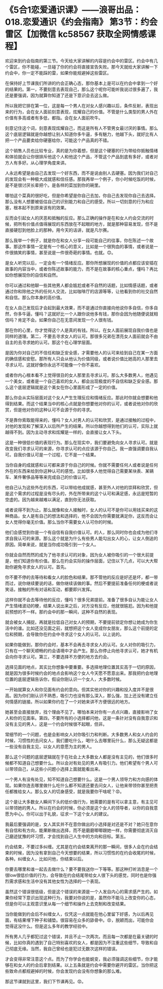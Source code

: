 # 《5合1恋爱通识课》——浪哥出品：018.恋爱通识《约会指南》 第3节：约会雷区【加微信 kc58567 获取全网情感课程】

欢迎来到约会指南的第三节。今天给大家讲解的内容是约会中的雷区。约会中有几个雷区，你不能碰，一旦碰了你的约会将直接宣告失败。那今天就给大家讲解一下约会中，你一定不能踩的雷，如果你能规避掉这些雷区。

在保持好上节课我们所讲的约会正确心态，那你基本上是可以在约会中拿到一个好的结果的。第一，不要刻意去表现自己，那么这个呢你可能听我说过很多遍了，我还是要强调，因为就算你知道了还是下意识会去这么做。

所以我把它排在第一位，这是每一个男人在对女人感兴趣以后，条件反射，表现出来的行为，会在女人面前刻意表现，炫耀自己的价值。不管是什么类型的男人外在价值有多高或者有多低，都指。会在女人面前吹牛。

刻意记住这个词，刻意表现炫耀自己，而这是所有人不管男女最讨厌的事情。那么这个底层逻辑就是你越想让别人知道你多牛逼，多有魅力，他越下头，就好比有人把一个产品要卖给你硬塞给你，可能这个产品真的不错。

这个销售人员也比较专业，真的是为你着想，但是这个硬塞的行为带给你抵触情绪和体验就会让你很排斥他这个人和他这个产品，不管这个产品到底有多好，或者对方人有多好。从心理学角度来讲。

人永远希望是由自己去发现一个好东西，而不是说由别人去硬塞。因为我们对自己的发现会有一种极大成就感和信任感。那我再举一个例子，你小时候吃饭的时候，是不是很讨厌长辈把个。是各样的菜加到你的碗里。

哪怕这个菜真的很好吃，但是你希望是你自己去加，你自己去发现你自己去选择。那么没有人想要被低估自己的识别能力和自己的感受。所以一切刻意的行为和应塞，根本起不到原来该有的效果。

反而会引起女人的厌恶和抵触的反应。那么正确的操作是在和女人约会交流的时候，把所有价值点值得展现的东西放在不起眼的地方，就是那种容易发现，但不是直接硬怼到他脸上的那种。用今天的话讲，就是凡尔赛。

那么我举一个例子，就是你在和女人分享一段可能自己的往事，你在陈述一个故事。那这件事情一定是有一个核心的意义，比如是一个很狗血的事情，或者说是一件很搞笑的事情，甚至说是一件很奇葩的事情。也就。😊。

是女人听完以后，一定会有一个情绪反应。那你所想展现的价值的点都应该安插在故事的内容当中，或者你陈述故事的能力，而不是在故事的核心重点，懂吗？再比如你想展现你的自信和自然。

你可以通过和他聊一些其他男人都会尴尬或者不自然的话题，比如情感话题，或者通过你和除他之外的任何人交流，比如咖啡厅的店源等等，让他看到你的社交自然和自信。那么你本身的高价值。

在女人自己发现后才会起到最大效果，而不是通过你直接向他说你多自信，你多自然，你多牛逼，懂吗？这就好比一个人跟你说他多有钱，那你会因为他随便说就相信吗？肯定不会。如果你自己在无意间发现一个人很有钱。

那在你的心里，你才觉得这个人是真的有钱。所以。在女人面前展现自我价值也是同样的道理。第二，不要去寻求女人的认可。那很多兄弟在漂亮女人面前就会不由自主的去寻求她的认可。那这个在心理学层面。

是因为你对自己的不信任和缺乏安全感，才需要他人的认可来给到自己在某一方面的确信感和安慰。那所有人只会从他认为价值同级，或者说价值比她高的人那里去寻求认可。这就好像你永远不可能像一个你不喜欢。

或者你内心根本看不上觉得很丑的女人那里去寻求认可。那么大多数男人，他遇见一个美女，或者是一个自己喜欢的女人，都会出现极度的不自信和缺乏安全感。那么这个底层逻辑就是这个美女在你心里面形成了一定的价值。

那么你会从实际层面对这个女人产生生理反应和情绪反应。那此时你就会想要和他得到结果。而这个结果当中的核心点就是你想要他对你的认可，或者说他对你的欣赏，但是他对你的这种认可不会源于你的寻求。

不是靠你索取能得来的，懂吗？女人对男人的认可和欣赏，是通过接触的过程中，对他的发现和了解深入以后所产生的结果。所以你越想得到他们的认可，实际上就越得不到。因为主动寻求和炫耀是一样的，会直接让女人下头。

这是一种很低价值的表现行为。那么在现实中，我们要避免向女人寻求认可。就是改变我们寻求认可的来源，你寻求认可的点应该源于你自己。我一直强调要自我认可。自我价值认可是一个过程，它不是一个结果。

当你自身的成就感和认可都来源于你自己的时候。你就不需要任何人或者说是任何外在的东西来给到你这种认可的感觉。比如很多人他觉得自己需要某块表、某辆车、某件奢侈品等等来完成自己的价值认可。

他自己认为这些外在的东西，可以带给他成就感，甚至外人对他的崇拜和欣赏，但是这个需求的过程是没有尽头的，外在所带来的这个认可和满足感，永远是短暂的空虚的。因为越来越难以满足，直到你无法获取。

或者说得不到为止。那么就像和女人接触时，女人的认可不是你可以用钱买来的这种商品，女人是有自己的想法和选择的，他不会因为你需要就满足你，这反而会让女人觉得你毫无价值。那么当你不需要女人认可你的时候。

他们会感觉到你是一个有自信有自我价值认可。的人，那么同时你也会成为他们寻求自我认可的来源。那么这个就是为什么有些男人能勾出女人的心，让女人倒追的原因。简单来说，就是当你成功吸引到一个女人。

你就会自然而然的成为了他寻求认可的对象，因为女人被你吸引的一个很大前提是，他们知道你有价值。那么在约会实际的操作层面，记住以下几点，可以大大帮助你避免寻求女人的认可。首先。

你不要不停的去等待和看女人的脸色和结果。那不管他的反应是好还是坏，都一带而过，说你继续要说的话，做你继续该做的事。然后不要提前准备任何的梗或者说笑话，接触的所有对话和互动，都要即兴发挥。

这样你就不会去等待他的反应，懂吗？很多兄弟提前。准备了很多自认为能让女人产生情绪波动的梗，结果人说出来之后，对方没有反应，他就很尴尬。因为和他提前预想的不一样。那约会中的那一瞬间，这种不自然的表现。

就会被女人捕捉。再就是拉低自己对女人的预期，不要提前锁定你想让她成为你生活中的谁。比如还没见面之前，就想把这个女人变成你女朋友，那么这个前提的定位和预期，会导致你在约会中寻求这个女人的认可。以上说的。

如果你能做到，那你约会时，基本不会再去寻求女人的认可。女人对你的吸引力，只有在一个聊天顺畅的约会语境中才会产生。那么你停止向他寻求认可，她才有机会向你寻求认可。第三，不要选择不方便的地方去约会。

选择见面的地点，其实比你想象中要重要。多选择地理位置其实高于一切的原因，就是因为很多时候约会的地点会影响这个女人今天愿不愿意出来。那我把约会地理位置的底层逻辑告诉你，假设你刚认识一个女人，大多数时候。

一开始就算女人和你见面有约会的意向。但其实他对你的兴趣和投入度并不是很高。因为你们刚认识不熟悉，吸引力也没有那么深入，那么强，加上还没有建立任何情感的链接。所以如果你约在了一个对她来讲不方便很远的地方。

她甚至会直接放弃，找个理由不见了。哪怕本来对你有一点点兴趣，直接影响了女人和你的见面率。第四，不要所有的小选择都问他，这是一条针对没有自我意识和没有主见的男人，这是一个约会时候很不起眼，但非。

常细节的一个问题，也是会影响女人对你吸引力和判断。大多数男人和女人约会的时候，习惯性的去问女人，我们要吃什么，喝什么去哪里玩什么，那么无疑这都是一些没有自我主见，以女人的意愿为主的男人。

那么这个问题的底层逻辑就在于在社会上大多数女人都是没有主见的，他们很多时候都不知道自己想要什么。所以会对有处见的男人有吸引力。他们希望有个男人可以带领自己，从这些小问题小选择上面就能看出来。

一个男人有没有处见，知不知道自己想要什么。这是一个男人领导力和方向感的体现。如果你连去哪里做什么吃什么都不知道还要去问女人，让他来带领你甚至把责任都推给女人。那么女人的切身感受，就是我要你干啥呢？😡。

这个是让大多数女人瞬间下头的低价值行为，她需要的是有可以拿主意，有主见可以带领她的男人。所以在约会的时候，你必须是这个女人的领导者，以你的自我意愿为中心。你可以出于礼貌，征求一下这个女人的建议。

我最后要强调的是，女人其实并不在意你做出的小选择是对还是不对？她只在意你有自信和有方向，能果断做出选择，而不是磨磨唧唧跟她一样，你需要彻底消灭自己磨迹犹豫的坏习惯，才会找到自己人生中的方向和目标。第五。

约会结束，不要过多纠缠。尤其是在约会结束离开的那一瞬间，很多人会在约会结束的时候，因为没有拿到自己今天想要的结果，所以习惯性的在约会收尾的时候，各种。纠缠女人，比如问他，你结束以后。

你要去哪里和谁一起去去做什么？要不要我送你一下等等。那这种打听消息是一个很low很低价值的行为，会导致在约会结尾带给女人很下头的感觉，同时也是你强烈需求感和生活中没有其他女性为选择的一个表现。

虽然这个错误很低级，但是这个错误的来源是一个人发自内心的需求感产生的。如果你经常下意识出现这种行为，我要对你说的是，虽然你不能马上改变你的心态，但是你可以主观意识里从每一个细节和操作上去克制和改变结果。

当你能做到约会后不纠缠女人，仅凭这一点就能在他心里留下好感，为以后再见面，有结果埋下种子和铺垫。很容易在众多的舔骨中。😡，脱颖而出，可能你会觉得这没什么。但是这么多年的教学经验中。

所有男人几乎都犯过这个错误，并且不止一次两次。而且每一次都是在最关键的时候，比如你真的遇到了自己特别喜欢的女人，都是因为不注重这些细节，导致和自己彻底无缘。当然，我自己曾经也是犯过无数次这样的错误。

才会变得非常注意这个点。而为了你学会也能蜕变，我必须强调这些细节，你才能够在和女人的约会后拿到结果。以上五条就是约会中需要你避开的雷区。当你把这些致命点都规避掉的时候，你会发现约会没有你想象的那么难。

那这节课就到这里，我们下节课再见。😡。